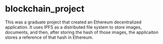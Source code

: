 # blockchain_project

This was a graduate project that created an Ethereum decentralized application. It uses IPFS as a distributed file system to store images, documents, and then, after storing the hash of those images, the applicaiton stores a reference of that hash in Ethereum. 
